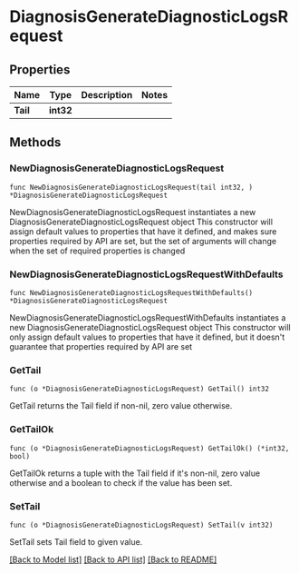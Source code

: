 # DiagnosisGenerateDiagnosticLogsRequest

## Properties

Name | Type | Description | Notes
------------ | ------------- | ------------- | -------------
**Tail** | **int32** |  | 

## Methods

### NewDiagnosisGenerateDiagnosticLogsRequest

`func NewDiagnosisGenerateDiagnosticLogsRequest(tail int32, ) *DiagnosisGenerateDiagnosticLogsRequest`

NewDiagnosisGenerateDiagnosticLogsRequest instantiates a new DiagnosisGenerateDiagnosticLogsRequest object
This constructor will assign default values to properties that have it defined,
and makes sure properties required by API are set, but the set of arguments
will change when the set of required properties is changed

### NewDiagnosisGenerateDiagnosticLogsRequestWithDefaults

`func NewDiagnosisGenerateDiagnosticLogsRequestWithDefaults() *DiagnosisGenerateDiagnosticLogsRequest`

NewDiagnosisGenerateDiagnosticLogsRequestWithDefaults instantiates a new DiagnosisGenerateDiagnosticLogsRequest object
This constructor will only assign default values to properties that have it defined,
but it doesn't guarantee that properties required by API are set

### GetTail

`func (o *DiagnosisGenerateDiagnosticLogsRequest) GetTail() int32`

GetTail returns the Tail field if non-nil, zero value otherwise.

### GetTailOk

`func (o *DiagnosisGenerateDiagnosticLogsRequest) GetTailOk() (*int32, bool)`

GetTailOk returns a tuple with the Tail field if it's non-nil, zero value otherwise
and a boolean to check if the value has been set.

### SetTail

`func (o *DiagnosisGenerateDiagnosticLogsRequest) SetTail(v int32)`

SetTail sets Tail field to given value.



[[Back to Model list]](../README.md#documentation-for-models) [[Back to API list]](../README.md#documentation-for-api-endpoints) [[Back to README]](../README.md)


